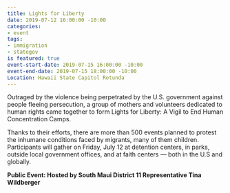 ```yaml
---
title: Lights for Liberty
date: 2019-07-12 16:00:00 -10:00
categories:
- event
tags:
- immigration
- stategov
is featured: true
event-start-date: 2019-07-15 16:00:00 -10:00
event-end-date: 2019-07-15 18:00:00 -10:00
Location: Hawaii State Capitol Rotunda
---
```


Outraged by the violence being perpetrated by the U.S. government against people fleeing persecution, a group of mothers and volunteers dedicated to human rights came together to form Lights for Liberty: A Vigil to End Human Concentration Camps.

Thanks to their efforts, there are more than 500 events planned to protest the inhumane conditions faced by migrants, many of them children. Participants will gather on Friday, July 12 at detention centers, in parks, outside local government offices, and at faith centers — both in the U.S and globally.

**Public Event: Hosted by South Maui District 11 Representative Tina Wildberger**
